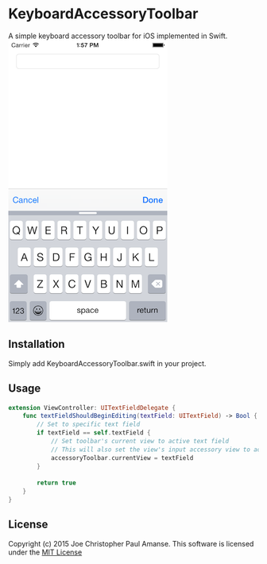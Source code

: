 # KeyboardAccessoryToolbar

A simple keyboard accessory toolbar for iOS implemented in Swift.
![](./Images/AppPreview.png)

## Installation

Simply add KeyboardAccessoryToolbar.swift in your project.

## Usage

```swift
extension ViewController: UITextFieldDelegate {
    func textFieldShouldBeginEditing(textField: UITextField) -> Bool {
        // Set to specific text field
        if textField == self.textField {
            // Set toolbar's current view to active text field
            // This will also set the view's input accessory view to accessory toolbar
            accessoryToolbar.currentView = textField
        }

        return true
    }
}  
```
## License

Copyright (c) 2015 Joe Christopher Paul Amanse. This software is licensed under the [MIT License](./LICENSE.md)

